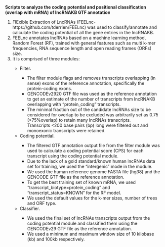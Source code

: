 

<b>Scripts to analyze the coding potential and positional classification (overlap with mRNA) of lncRNAKB GTF annotation</b>

<ol type="1">
  <li>FlExible Extraction of LncRNAs (FEELnc-https://github.com/tderrien/FEELnc) was used to classify/annotate and calculate
    the coding potential of all the gene entries in the lncRNAKB.</li>
  <li>FEELnc annotates lncRNAs based on a machine learning method, Random Forest (RF), trained with general features such as
    multi k-mer frequencies, RNA sequence length and open reading frames (ORFs) size.</li>
  <li>It is comprised of three modules:</li>
    <ul>
      <li>Filter.</li>
        <ul>
          <li>The filter module flags and removes transcripts overlapping (in sense) exons of the reference annotation, specifically the protein-coding exons.</li>
          <li>GENCODEv2920 GTF file was used as the reference annotation to get an estimate of the number of transcripts from lncRNAKB overlapping with “protein_coding” transcripts.</li>
          <li>The minimal fraction out of the candidate lncRNAs size to be considered for overlap to be excluded was arbitrarily set as 0.75 (>75%overlap) to retain many lncRNAs transcripts.</li>
          </li>Transcripts <200 base pairs (bp) long were filtered out and monoexonic transcripts were retained.</li>
        </ul>
      <li>Coding potential.</li>
          <ul>
            <li>The filtered GTF annotation output file from the filter module was used to calculate a coding potential score (CPS) for each transcript using the coding potential module.</li>
            <li>Due to the lack of a gold standard/known human lncRNAs data set for training, we used the “intergenic” mode in the module.</li>
            <li>We used the human reference genome FASTA file (hg38) and the GENCODE GTF file as the reference annotation.</li>
            <li>To get the best training set of known mRNA, we used “transcript_biotype=protein_coding” and “transcript_status=KNOWN” for the RF model.</li>
            <li>We used the default values for the k-mer sizes, number of trees and ORF type.</li>
          </ul>
      <li>Classifier.</li>
        <ul>
          <li>We used the final set of lncRNAs transcripts output from the coding potential module and classified them using the GENCODEv29 GTF file as the reference annotation.</li>
          <li>We used a minimum and maximum window size of 10 kilobase (kb) and 100kb respectively.</li>
        </ul>
    </ul>
</ol>
